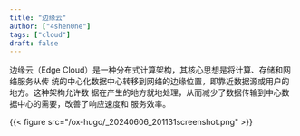 ```yaml
---
title: "边缘云"
author: ["4shen0ne"]
tags: ["cloud"]
draft: false
---
```


边缘云（Edge Cloud）是一种分布式计算架构，其核心思想是将计算、存储和网络服务从传
统的中心化数据中心转移到网络的边缘位置，即靠近数据源或用户的地方。这种架构允许数
据在产生的地方就地处理，从而减少了数据传输到中心数据中心的需要，改善了响应速度和
服务效率。

{{< figure src="/ox-hugo/_20240606_201131screenshot.png" >}}
